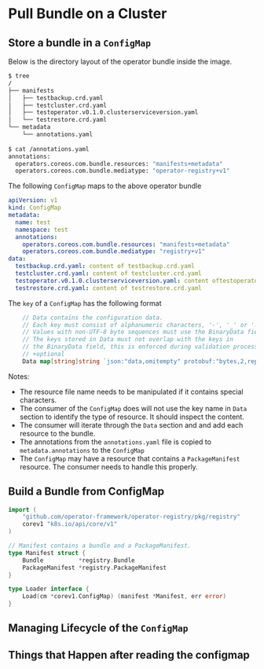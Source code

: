 # Pull Bundle on a Cluster

## Store a bundle in a `ConfigMap`
Below is the directory layout of the operator bundle inside the image.
```bash
$ tree
/
├── manifests
│   ├── testbackup.crd.yaml
│   ├── testcluster.crd.yaml
│   ├── testoperator.v0.1.0.clusterserviceversion.yaml
│   └── testrestore.crd.yaml
└── metadata
    └── annotations.yaml
    
$ cat /annotations.yaml
annotations:
  operators.coreos.com.bundle.resources: "manifests+metadata"
  operators.coreos.com.bundle.mediatype: "operator-registry+v1"
```

The following `ConfigMap` maps to the above operator bundle
```yaml
apiVersion: v1
kind: ConfigMap
metadata:
  name: test
  namespace: test
  annotations:
    operators.coreos.com.bundle.resources: "manifests+metadata"
    operators.coreos.com.bundle.mediatype: "registry+v1"
data:
  testbackup.crd.yaml: content of testbackup.crd.yaml
  testcluster.crd.yaml: content of testcluster.crd.yaml
  testoperator.v0.1.0.clusterserviceversion.yaml: content oftestoperator.v0.1.0.clusterserviceversion.yaml
  testrestore.crd.yaml: content of testrestore.crd.yaml
```

The `key` of a `ConfigMap` has the following format
```go
	// Data contains the configuration data.
	// Each key must consist of alphanumeric characters, '-', '_' or '.'.
	// Values with non-UTF-8 byte sequences must use the BinaryData field.
	// The keys stored in Data must not overlap with the keys in
	// the BinaryData field, this is enforced during validation process.
	// +optional
	Data map[string]string `json:"data,omitempty" protobuf:"bytes,2,rep,name=data"`
```

Notes:
* The resource file name needs to be manipulated if it contains special characters.
* The consumer of the `ConfigMap` does will not use the key name in `Data` section to identify the type of resource. It should inspect the content.
* The consumer will iterate through the `Data` section and and add each resource to the bundle.
* The annotations from the `annotations.yaml` file is copied to `metadata.annotations` to the `ConfigMap`
* The `ConfigMap` may have a resource that contains a `PackageManifest` resource. The consumer needs to handle this properly.


## Build a Bundle from ConfigMap
```go
import (
	"github.com/operator-framework/operator-registry/pkg/registry"
	corev1 "k8s.io/api/core/v1"
)

// Manifest contains a bundle and a PackageManifest.
type Manifest struct {
	Bundle          *registry.Bundle
	PackageManifest *registry.PackageManifest
}

type Loader interface {
	Load(cm *corev1.ConfigMap) (manifest *Manifest, err error)
}
```

## Managing Lifecycle of the `ConfigMap`

## Things that Happen after reading the configmap


